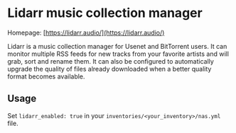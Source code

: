 # Lidarr music collection manager

Homepage: [https://lidarr.audio/](https://lidarr.audio/)

Lidarr is a music collection manager for Usenet and BitTorrent users. It can monitor
multiple RSS feeds for new tracks from your favorite artists and will grab, sort and
rename them. It can also be configured to automatically upgrade the quality of files
already downloaded when a better quality format becomes available.

## Usage

Set `lidarr_enabled: true` in your `inventories/<your_inventory>/nas.yml` file.
